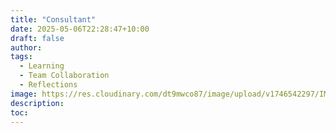 ```yaml
---
title: "Consultant"
date: 2025-05-06T22:28:47+10:00
draft: false
author:
tags:
  - Learning
  - Team Collaboration
  - Reflections
image: https://res.cloudinary.com/dt9mwco87/image/upload/v1746542297/IMG_3164_wdjurm.jpg
description:
toc:
--- 
```


<!-- --- hugo theme archetype:
title: "Consultant"
date: 2025-05-06T22:28:47+10:00
draft: true
author:
tags:
image:
description:
toc:
--- -->